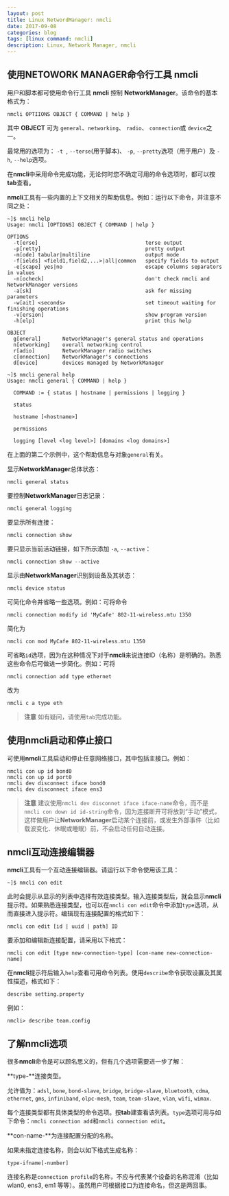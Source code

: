 ```yaml
---
layout: post
title: Linux NetwordManager: nmcli
date: 2017-09-08
categories: blog
tags: [linux command: nmcli]
description: Linux, Network Manager, nmcli 
---
```


## 使用NETOWORK MANAGER命令行工具 nmcli

用户和脚本都可使用命令行工具 **nmcli** 控制 **NetworkManager**。该命令的基本格式为：
```
nmcli OPTIIONS OBJECT { COMMAND | help }
```

其中 **OBJECT** 可为 ```general```、```networking```、 ```radio```、 ```connection```或 ``` device ```之一。

最常用的选项为： ```-t ```, ```--terse```(用于脚本)、 ```-p```, ```--pretty```选项（用于用户）及 ```-h```, ```--help```选项。

在**nmcli**中采用命令完成功能，无论何时您不确定可用的命令选项时，都可以按**tab**查看。

**nmcli**工具有一些内置的上下文相关的帮助信息。例如：运行以下命令，并注意不同之处：

```
~]$ nmcli help
Usage: nmcli [OPTIONS] OBJECT { COMMAND | help }

OPTIONS
  -t[erse]                                   terse output
  -p[retty]                                  pretty output
  -m[ode] tabular|multiline                  output mode
  -f[ields] <field1,field2,...>|all|common   specify fields to output
  -e[scape] yes|no                           escape columns separators in values
  -n[ocheck]                                 don't check nmcli and NetworkManager versions
  -a[sk]                                     ask for missing parameters
  -w[ait] <seconds>                          set timeout waiting for finishing operations
  -v[ersion]                                 show program version
  -h[elp]                                    print this help

OBJECT
  g[eneral]       NetworkManager's general status and operations
  n[etworking]    overall networking control
  r[adio]         NetworkManager radio switches
  c[onnection]    NetworkManager's connections
  d[evice]        devices managed by NetworkManager
```

```
~]$ nmcli general help
Usage: nmcli general { COMMAND | help }

  COMMAND := { status | hostname | permissions | logging }

  status

  hostname [<hostname>]

  permissions

  logging [level <log level>] [domains <log domains>]
```

在上面的第二个示例中，这个帮助信息与对象```general```有关。

显示**NetworkManager**总体状态：
```
nmcli general status
```

要控制**NetworkManager**日志记录：
```
nmcli general logging
```

要显示所有连接：
```
nmcli connection show
```

要只显示当前活动链接，如下所示添加 ```-a```, ```--active```：
```
nmcli connection show --active
```

显示由**NetworkManager**识别到设备及其状态：
```
nmcli device status
```

可简化命令并省略一些选项。例如：可将命令
```
nmcli connection modify id 'MyCafe' 802-11-wireless.mtu 1350
```
简化为
```
nmcli con mod MyCafe 802-11-wireless.mtu 1350
```

可省略```id```选项，因为在这种情况下对于**nmcli**来说连接ID（名称）是明确的。熟悉这些命令后可做进一步简化。例如：可将
```
nmcli connection add type ethernet
```
改为
```
nmcli c a type eth
```

> 
> **注意**
> 如有疑问，请使用```tab```完成功能。
> 

## 使用nmcli启动和停止接口

可使用**nmcli**工具启动和停止任意网络接口，其中包括主接口。例如：

```
nmcli con up id bond0
nmcli con up id port0
nmcli dev disconnect iface bond0
nmcli dev disconnect iface ens3
```

> 
> **注意**
> 建议使用```nmcli dev disconnet iface iface-name```命令，而不是 ```nmcli con down id id-string```命令，因为连接断开可将放到“手动”模式，这样做用户让**NetworkManager**启动某个连接前，或发生外部事件（比如载波变化、休眠或睡眠）前，不会启动任何自动连接。
> 

## nmcli互动连接编辑器

**nmcli**工具有一个互动连接编辑器。请运行以下命令使用该工具：
```
~]$ nmcli con edit
```

此时会提示从显示的列表中选择有效连接类型。输入连接类型后，就会显示**nmcli**提示符。如果熟悉连接类型，也可以在```nmcli con edit```命令中添加```type```选项，从而直接进入提示符。编辑现有连接配置的格式如下：
```
nmcli con edit [id | uuid | path] ID
```

要添加和编辑新连接配置，请采用以下格式：

```
nmcli con edit [type new-connection-type] [con-name new-connection-name]
```

在**nmcli**提示符后输入```help```查看可用命令列表。使用```describe```命令获取设置及其属性描述，格式如下：
```
describe setting.property
```

例如：
```
nmcli> describe team.config
```

## 了解nmcli选项

很多**nmcli**命令是可以顾名思义的，但有几个选项需要进一步了解：

**type-**连接类型。

允许值为：```adsl```, ```bone```, ```bond-slave```, ```bridge```, ```bridge-slave```, ```bluetooth```, ```cdma```, ```ethernet```, ```gms```, ```infiniband```, ```olpc-mesh```, ```team```, ```team-slave```, ```vlan```, ```wifi```, ```wimax```.

每个连接类型都有具体类型的命令选项。按**tab**建查看该列表。```type```选项可用与如下命令：```nmcli connection add```和```nmcli connection edit```。

**con-name-**为连接配置分配的名称。

如果未指定连接名称，则会以如下格式生成名称：
```
type-ifname[-number]
```

连接名称是```connection profile```的名称，不应与代表某个设备的名称混淆（比如 wlan0, ens3, em1 等等）。虽然用户可根据接口为连接命名，但这是两回事。
